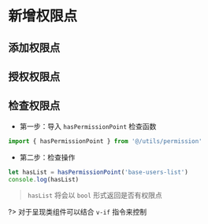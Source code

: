 # 新增权限点

## 添加权限点

## 授权权限点

## 检查权限点

* 第一步：导入 `hasPermissionPoint` 检查函数

```js
import { hasPermissionPoint } from '@/utils/permission'
```

* 第二步：检查操作

```js
let hasList = hasPermissionPoint('base-users-list')
console.log(hasList)
```

> `hasList` 将会以 `bool` 形式返回是否有权限点

?> 对于呈现类组件可以结合 `v-if` 指令来控制
